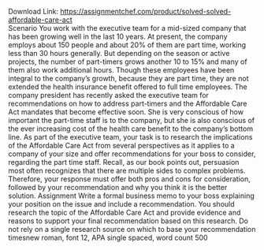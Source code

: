 Download Link: https://assignmentchef.com/product/solved-solved-affordable-care-act
<br>
Scenario You work with the executive team for a mid-sized company that has been growing well in the last 10 years. At present, the company employs about 150 people and about 20% of them are part time, working less than 30 hours generally. But depending on the season or active projects, the number of part-timers grows another 10 to 15% and many of them also work additional hours. Though these employees have been integral to the company’s growth, because they are part time, they are not extended the health insurance benefit offered to full time employees. The company president has recently asked the executive team for recommendations on how to address part-timers and the Affordable Care Act mandates that become effective soon. She is very conscious of how important the part-time staff is to the company, but she is also conscious of the ever increasing cost of the health care benefit to the company’s bottom line. As part of the executive team, your task is to research the implications of the Affordable Care Act from several perspectives as it applies to a company of your size and offer recommendations for your boss to consider, regarding the part time staff. Recall, as our book points out, persuasion most often recognizes that there are multiple sides to complex problems. Therefore, your response must offer both pros and cons for consideration, followed by your recommendation and why you think it is the better solution. Assignment Write a formal business memo to your boss explaining your position on the issue and include a recommendation. You should research the topic of the Affordable Care Act and provide evidence and reasons to support your final recommendation based on this research. Do not rely on a single research source on which to base your recommendation timesnew roman, font 12, APA single spaced, word count 500